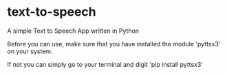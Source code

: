 # text-to-speech
A simple Text to Speech App written in Python

Before you can use, make sure that you have installed the module 'pyttsx3' on your system.

If not you can simply go to your terminal and digit 'pip install pyttsx3'
